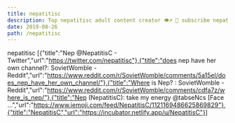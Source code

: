 ```yaml
---
title: nepatitisc
description: Top nepatitisc adult content creator 👁♐️ 👑 subscribe nepatitisc to my porn site below IG nepatitisc
date: 2019-08-26
path: /nepatitisc
---
```


nepatitisc
[{"title":"Nep‏ @NepatitisC - Twitter","url":"https://twitter.com/nepatitisc"},{"title":"does nep have her own channel?: SovietWomble - Reddit","url":"https://www.reddit.com/r/SovietWomble/comments/5a15el/does_nep_have_her_own_channel/"},{"title":"Where is Nep? : SovietWomble - Reddit","url":"https://www.reddit.com/r/SovietWomble/comments/cdfa7z/where_is_nep/"},{"title":"Nep (NepatitisC): take my energy @tabseNcs [Face ...","url":"https://www.iemoji.com/feed/NepatitisC/1121169486625869829"},{"title":"NepatitisC","url":"https://incubator.netlify.app/u/NepatitisC"}]

